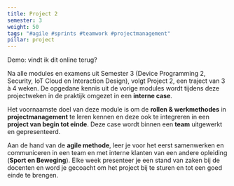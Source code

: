 ```yaml
---
title: Project 2
semester: 3
weight: 50
tags: "#agile #sprints #teamwork #projectmanagement"
pillar: project
---
```


Demo: vindt ik dit online terug?

Na alle modules en examens uit Semester 3 (Device Programming 2, Security, IoT Cloud en Interaction Design), volgt Project 2, een traject van 3 à 4 weken. De opgedane kennis uit de vorige modules wordt tijdens deze projectweken in de praktijk omgezet in een **interne case**.

Het voornaamste doel van deze module is om de **rollen & werkmethodes** in **projectmanagement** te leren kennen en deze ook te integreren in een **project van begin tot einde**. Deze case wordt binnen een **team** uitgewerkt en gepresenteerd. 

Aan de hand van de **agile methode**, leer je voor het eerst samenwerken en communiceren in een team en met interne klanten van een andere opleiding (**Sport en Beweging**). Elke week presenteer je een stand van zaken bij de docenten en word je gecoacht om het project bij te sturen en tot een goed einde te brengen.